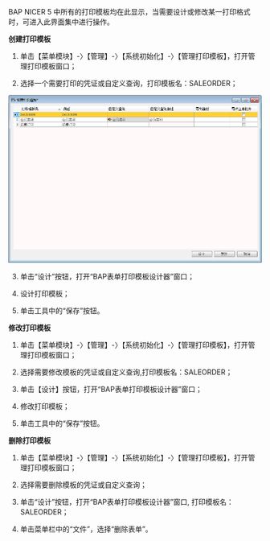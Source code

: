 BAP NICER 5 中所有的打印模板均在此显示，当需要设计或修改某一打印格式时，可进入此界面集中进行操作。

**创建打印模板**

1. 单击【菜单模块】-〉【管理】-〉【系统初始化】-〉【管理打印模板】，打开管理打印模板窗口；

2. 选择一个需要打印的凭证或自定义查询，打印模板名：SALEORDER；

![img](images/sj4.6.1.png) 

3. 单击“设计”按钮，打开“BAP表单打印模板设计器”窗口；

4. 设计打印模板；

5. 单击工具中的“保存”按钮。

**修改打印模板**

1. 单击【菜单模块】-〉【管理】-〉【系统初始化】-〉【管理打印模板】，打开管理打印模板窗口；

2. 选择需要修改模板的凭证或自定义查询,打印模板名：SALEORDER；

3. 单击【设计】按钮，打开“BAP表单打印模板设计器”窗口；

4. 修改打印模板；

5. 单击工具中的“保存”按钮。

**删除打印模板**

1. 单击【菜单模块】-〉【管理】-〉【系统初始化】-〉【管理打印模板】，打开管理打印模板窗口；

2. 选择需要删除模板的凭证或自定义查询；

3. 单击“设计”按钮，打开“BAP表单打印模板设计器”窗口, 打印模板名：SALEORDER；

4. 单击菜单栏中的“文件”，选择“删除表单”。

